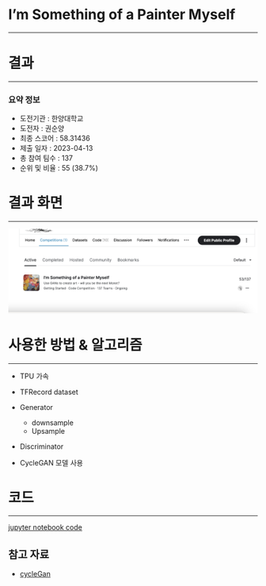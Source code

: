 # I’m Something of a Painter Myself

---
# 결과
---
### 요약 정보
* 도전기관 : 한양대학교
* 도전자 : 권순양
* 최종 스코어 : 58.31436
* 제출 일자 : 2023-04-13
* 총 참여 팀수 : 137
* 순위 및 비율 : 55 (38.7%)

# 결과 화면
---
![score](./img/result.png)

# 사용한 방법 & 알고리즘
---
* TPU 가속
* TFRecord dataset
* Generator
  * downsample
  * Upsample

* Discriminator 
* CycleGAN 모델 사용

# 코드
---
[jupyter notebook code]( [monet1.ipynb](monet1.ipynb) )



## 참고 자료

- [cycleGan](https://www.tensorflow.org/tutorials/generative/cyclegan)



